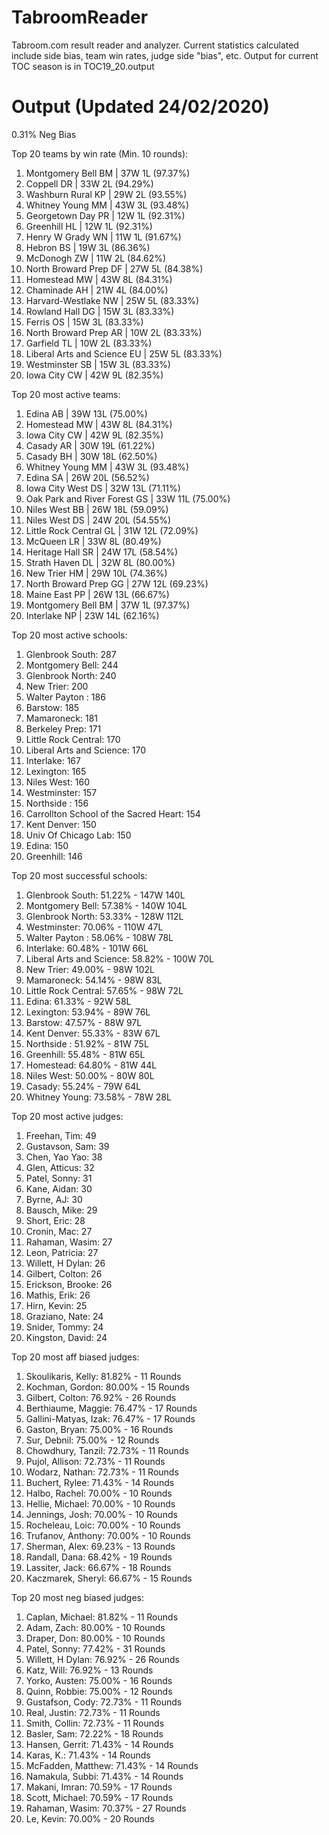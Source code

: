 # TabroomReader
Tabroom.com result reader and analyzer. Current statistics calculated include side bias, team win rates, judge side "bias", etc. Output for current TOC season is in TOC19_20.output

# Output (Updated 24/02/2020)
0.31% Neg Bias

Top 20 teams by win rate (Min. 10 rounds):
1. Montgomery Bell BM | 37W 1L (97.37%)
2. Coppell DR | 33W 2L (94.29%)
3. Washburn Rural KP | 29W 2L (93.55%)
4. Whitney Young MM | 43W 3L (93.48%)
5. Georgetown Day PR | 12W 1L (92.31%)
6. Greenhill HL | 12W 1L (92.31%)
7. Henry W Grady WN | 11W 1L (91.67%)
8. Hebron BS | 19W 3L (86.36%)
9. McDonogh ZW | 11W 2L (84.62%)
10. North Broward Prep DF | 27W 5L (84.38%)
11. Homestead MW | 43W 8L (84.31%)
12. Chaminade  AH | 21W 4L (84.00%)
13. Harvard-Westlake NW | 25W 5L (83.33%)
14. Rowland Hall DG | 15W 3L (83.33%)
15. Ferris OS | 15W 3L (83.33%)
16. North Broward Prep AR | 10W 2L (83.33%)
17. Garfield TL | 10W 2L (83.33%)
18. Liberal Arts and Science EU | 25W 5L (83.33%)
19. Westminster SB | 15W 3L (83.33%)
20. Iowa City CW | 42W 9L (82.35%)

Top 20 most active teams:
1. Edina AB | 39W 13L (75.00%)
2. Homestead MW | 43W 8L (84.31%)
3. Iowa City CW | 42W 9L (82.35%)
4. Casady AR | 30W 19L (61.22%)
5. Casady BH | 30W 18L (62.50%)
6. Whitney Young MM | 43W 3L (93.48%)
7. Edina SA | 26W 20L (56.52%)
8. Iowa City West DS | 32W 13L (71.11%)
9. Oak Park and River Forest GS | 33W 11L (75.00%)
10. Niles West BB | 26W 18L (59.09%)
11. Niles West DS | 24W 20L (54.55%)
12. Little Rock Central GL | 31W 12L (72.09%)
13. McQueen LR | 33W 8L (80.49%)
14. Heritage Hall SR | 24W 17L (58.54%)
15. Strath Haven DL | 32W 8L (80.00%)
16. New Trier HM | 29W 10L (74.36%)
17. North Broward Prep GG | 27W 12L (69.23%)
18. Maine East PP | 26W 13L (66.67%)
19. Montgomery Bell BM | 37W 1L (97.37%)
20. Interlake NP | 23W 14L (62.16%)

Top 20 most active schools:
1. Glenbrook South: 287
2. Montgomery Bell: 244
3. Glenbrook North: 240
4. New Trier: 200
5. Walter Payton : 186
6. Barstow: 185
7. Mamaroneck: 181
8. Berkeley Prep: 171
9. Little Rock Central: 170
10. Liberal Arts and Science: 170
11. Interlake: 167
12. Lexington: 165
13. Niles West: 160
14. Westminster: 157
15. Northside : 156
16. Carrollton School of the Sacred Heart: 154
17. Kent Denver: 150
18. Univ Of Chicago Lab: 150
19. Edina: 150
20. Greenhill: 146

Top 20 most successful schools:
1. Glenbrook South: 51.22% - 147W 140L
2. Montgomery Bell: 57.38% - 140W 104L
3. Glenbrook North: 53.33% - 128W 112L
4. Westminster: 70.06% - 110W 47L
5. Walter Payton : 58.06% - 108W 78L
6. Interlake: 60.48% - 101W 66L
7. Liberal Arts and Science: 58.82% - 100W 70L
8. New Trier: 49.00% - 98W 102L
9. Mamaroneck: 54.14% - 98W 83L
10. Little Rock Central: 57.65% - 98W 72L
11. Edina: 61.33% - 92W 58L
12. Lexington: 53.94% - 89W 76L
13. Barstow: 47.57% - 88W 97L
14. Kent Denver: 55.33% - 83W 67L
15. Northside : 51.92% - 81W 75L
16. Greenhill: 55.48% - 81W 65L
17. Homestead: 64.80% - 81W 44L
18. Niles West: 50.00% - 80W 80L
19. Casady: 55.24% - 79W 64L
20. Whitney Young: 73.58% - 78W 28L

Top 20 most active judges:
1. Freehan, Tim: 49
2. Gustavson, Sam: 39
3. Chen, Yao Yao: 38
4. Glen, Atticus: 32
5. Patel, Sonny: 31
6. Kane, Aidan: 30
7. Byrne, AJ: 30
8. Bausch, Mike: 29
9. Short, Eric: 28
10. Cronin, Mac: 27
11. Rahaman, Wasim: 27
12. Leon, Patricia: 27
13. Willett, H Dylan: 26
14. Gilbert, Colton: 26
15. Erickson, Brooke: 26
16. Mathis, Erik: 26
17. Hirn, Kevin: 25
18. Graziano, Nate: 24
19. Snider, Tommy: 24
20. Kingston, David: 24

Top 20 most aff biased judges:
1. Skoulikaris, Kelly: 81.82% - 11 Rounds
2. Kochman, Gordon: 80.00% - 15 Rounds
3. Gilbert, Colton: 76.92% - 26 Rounds
4. Berthiaume, Maggie: 76.47% - 17 Rounds
5. Gallini-Matyas, Izak: 76.47% - 17 Rounds
6. Gaston, Bryan: 75.00% - 16 Rounds
7. Sur, Debnil: 75.00% - 12 Rounds
8. Chowdhury, Tanzil: 72.73% - 11 Rounds
9. Pujol, Allison: 72.73% - 11 Rounds
10. Wodarz, Nathan: 72.73% - 11 Rounds
11. Buchert, Rylee: 71.43% - 14 Rounds
12. Halbo, Rachel: 70.00% - 10 Rounds
13. Hellie, Michael: 70.00% - 10 Rounds
14. Jennings, Josh: 70.00% - 10 Rounds
15. Rocheleau, Loic: 70.00% - 10 Rounds
16. Trufanov, Anthony: 70.00% - 10 Rounds
17. Sherman, Alex: 69.23% - 13 Rounds
18. Randall, Dana: 68.42% - 19 Rounds
19. Lassiter, Jack: 66.67% - 18 Rounds
20. Kaczmarek, Sheryl: 66.67% - 15 Rounds

Top 20 most neg biased judges:
1. Caplan, Michael: 81.82% - 11 Rounds
2. Adam, Zach: 80.00% - 10 Rounds
3. Draper, Don: 80.00% - 10 Rounds
4. Patel, Sonny: 77.42% - 31 Rounds
5. Willett, H Dylan: 76.92% - 26 Rounds
6. Katz, Will: 76.92% - 13 Rounds
7. Yorko, Austen: 75.00% - 16 Rounds
8. Quinn, Robbie: 75.00% - 12 Rounds
9. Gustafson, Cody: 72.73% - 11 Rounds
10. Real, Justin: 72.73% - 11 Rounds
11. Smith, Collin: 72.73% - 11 Rounds
12. Basler, Sam: 72.22% - 18 Rounds
13. Hansen, Gerrit: 71.43% - 14 Rounds
14. Karas, K.: 71.43% - 14 Rounds
15. McFadden, Matthew: 71.43% - 14 Rounds
16. Namakula, Subbi: 71.43% - 14 Rounds
17. Makani, Imran: 70.59% - 17 Rounds
18. Scott, Michael: 70.59% - 17 Rounds
19. Rahaman, Wasim: 70.37% - 27 Rounds
20. Le, Kevin: 70.00% - 20 Rounds
